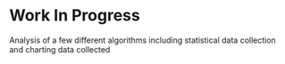 # Work In Progress


Analysis of a few different algorithms including statistical data collection and charting data collected